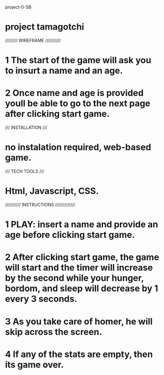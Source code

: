 project-0-SB

# project tamagotchi

//////// WIREFRAME //////////

# 1 The start of the game will ask you to insurt a name and an age.

# 2 Once name and age is provided youll be able to go to the next page after clicking start game.

/// INSTALLATION ///

# no instalation required, web-based game.

/// TECH TOOLS ///

# Html, Javascript, CSS.

////////// INSTRUCTIONS /////////////

# 1 PLAY: insert a name and provide an age before clicking start game.

# 2 After clicking start game, the game will start and the timer will increase by the second while your hunger, bordom, and sleep will decrease by 1 every 3 seconds.

# 3 As you take care of homer, he will skip across the screen.

# 4 If any of the stats are empty, then its game over.
